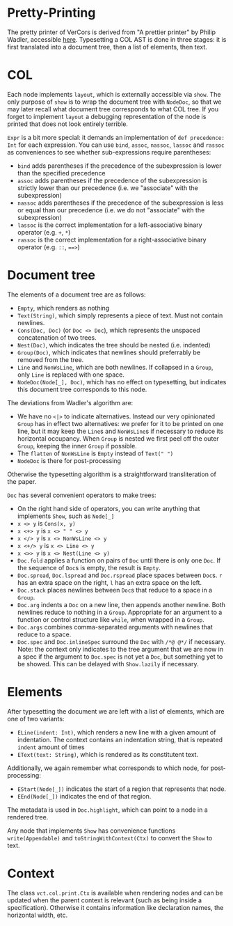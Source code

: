 # Pretty-Printing

The pretty printer of VerCors is derived from "A prettier printer" by Philip Wadler, accessible [here](https://homepages.inf.ed.ac.uk/wadler/papers/prettier/prettier.pdf). Typesetting a COL AST is done in three stages: it is first translated into a document tree, then a list of elements, then text.

# COL
Each node implements `layout`, which is externally accessible via `show`. The only purpose of `show` is to wrap the document tree with `NodeDoc`, so that we may later recall what document tree corresponds to what COL tree. If you forget to implement `layout` a debugging representation of the node is printed that does not look entirely terrible.

`Expr` is a bit more special: it demands an implementation of `def precedence: Int` for each expression. You can use `bind`, `assoc`, `nassoc`, `lassoc` and `rassoc` as conveniences to see whether sub-expressions require parentheses:

 - `bind` adds parentheses if the precedence of the subexpression is lower than the specified precedence
 - `assoc` adds parentheses if the precedence of the subexpression is strictly lower than our precedence (i.e. we "associate" with the subexpression)
 - `nassoc` adds parentheses if the precedence of the subexpression is less or equal than our precedence (i.e. we do not "associate" with the subexpression)
 - `lassoc` is the correct implementation for a left-associative binary operator (e.g. `+`, `*`)
 - `rassoc` is the correct implementation for a right-associative binary operator (e.g. `::`, `==>`)

# Document tree
The elements of a document tree are as follows:

 - `Empty`, which renders as nothing
 - `Text(String)`, which simply represents a piece of text. Must not contain newlines.
 - `Cons(Doc, Doc)` (or `Doc <> Doc`), which represents the unspaced concatenation of two trees.
 - `Nest(Doc)`, which indicates the tree should be nested (i.e. indented)
 - `Group(Doc)`, which indicates that newlines should preferrably be removed from the tree.
 - `Line` and `NonWsLine`, which are both newlines. If collapsed in a `Group`, only `Line` is replaced with one space.
 - `NodeDoc(Node[_], Doc)`, which has no effect on typesetting, but indicates this document tree corresponds to this node.

The deviations from Wadler's algorithm are:

 - We have no `<|>` to indicate alternatives. Instead our very opinionated `Group` has in effect two alternatives: we prefer for it to be printed on one line, but it may keep the `Line`s and `NonWsLine`s if necessary to reduce its horizontal occupancy. When `Group` is nested we first peel off the outer `Group`, keeping the inner `Group` if possible.
 - The `flatten` of `NonWsLine` is `Empty` instead of `Text(" ")`
 - `NodeDoc` is there for post-processing

Otherwise the typesetting algorithm is a straightforward transliteration of the paper.

`Doc` has several convenient operators to make trees:

 - On the right hand side of operators, you can write anything that implements `Show`, such as `Node[_]`
 - `x <> y` is `Cons(x, y)`
 - `x <+> y` is `x <> " " <> y`
 - `x </> y` is `x <> NonWsLine <> y`
 - `x <+/> y` is `x <> Line <> y`
 - `x <>> y` is `x <> Nest(Line <> y)`
 - `Doc.fold` applies a function on pairs of `Doc` until there is only one `Doc`. If the sequence of `Doc`s is empty, the result is `Empty`.
 - `Doc.spread`, `Doc.lspread` and `Doc.rspread` place spaces between `Doc`s. `r` has an extra space on the right, `l` has an extra space on the left.
 - `Doc.stack` places newlines between `Doc`s that reduce to a space in a `Group`.
 - `Doc.arg` indents a `Doc` on a new line, then appends another newline. Both newlines reduce to nothing in a `Group`. Appropriate for an argument to a function or control structure like `while`, when wrapped in a `Group`.
 - `Doc.args` combines comma-separated arguments with newlines that reduce to a space.
 - `Doc.spec` and `Doc.inlineSpec` surround the `Doc` with `/*@ @*/` if necessary. Note: the context only indicates to the tree argument that we are now in a spec if the argument to `Doc.spec` is not yet a `Doc`, but something yet to be showed. This can be delayed with `Show.lazily` if necessary.

# Elements
After typesetting the document we are left with a list of elements, which are one of two variants:

- `ELine(indent: Int)`, which renders a new line with a given amount of indentation. The context contains an indentation string, that is repeated `indent` amount of times
- `EText(text: String)`, which is rendered as its constitutent text.

Additionally, we again remember what corresponds to which node, for post-processing:

- `EStart(Node[_])` indicates the start of a region that represents that node.
- `EEnd(Node[_])` indicates the end of that region.

The metadata is used in `Doc.highlight`, which can point to a node in a rendered tree.

Any node that implements `Show` has convenience functions `write(Appendable)` and `toStringWithContext(Ctx)` to convert the `Show` to text.

# Context
The class `vct.col.print.Ctx` is available when rendering nodes and can be updated when the parent context is relevant (such as being inside a specification). Otherwise it contains information like declaration names, the horizontal width, etc.